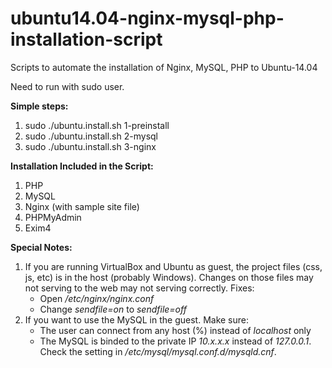 # ubuntu14.04-nginx-mysql-php-installation-script
Scripts to automate the installation of Nginx, MySQL, PHP to Ubuntu-14.04

Need to run with sudo user.

__Simple steps:__

1. sudo ./ubuntu.install.sh 1-preinstall  
2. sudo ./ubuntu.install.sh 2-mysql  
3. sudo ./ubuntu.install.sh 3-nginx  

__Installation Included in the Script:__

1. PHP
2. MySQL
3. Nginx (with sample site file)
4. PHPMyAdmin
5. Exim4

__Special Notes:__

1. If you are running VirtualBox and Ubuntu as guest, the project files (css, js, etc) is in the host (probably Windows).  Changes on those files may not serving to the web may not serving correctly.  Fixes:
	* Open */etc/nginx/nginx.conf*
	* Change *sendfile=on* to *sendfile=off*
2. If you want to use the MySQL in the guest.  Make sure:
	* The user can connect from any host (%) instead of *localhost* only
	* The MySQL is binded to the private IP *10.x.x.x* instead of *127.0.0.1*.  Check the setting in */etc/mysql/mysql.conf.d/mysqld.cnf*.